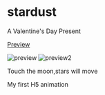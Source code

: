 # stardust
A Valentine's Day Present

[Preview](https://lainnetwork.github.io/stardust/index.html)

![preview](https://lainnetwork.github.io/stardust/preview.gif)
![preview2](https://lainnetwork.github.io/stardust/preview0.gif)

Touch the moon,stars will move

My first H5 animation

